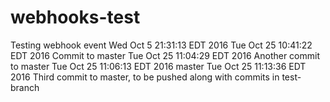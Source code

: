 # webhooks-test

Testing webhook event
Wed Oct  5 21:31:13 EDT 2016
Tue Oct 25 10:41:22 EDT 2016 Commit to master
Tue Oct 25 11:04:29 EDT 2016 Another commit to master
Tue Oct 25 11:06:13 EDT 2016 master
Tue Oct 25 11:13:36 EDT 2016 Third commit to master, to be pushed along with commits in test-branch
